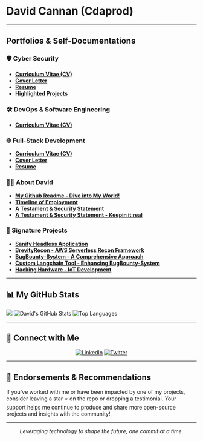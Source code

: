 # David Cannan (Cdaprod)
---

## Portfolios & Self-Documentations

### 🛡 Cyber Security 
- [**Curriculum Vitae (CV)**](/Pentest-Related/Markdown-Versions/CV.md)
- [**Cover Letter**](/resumes/Pentest-Related/Markdown-Versions/coverletter.md)
- [**Resume**](/Pentest-Related/PDF-Versions/Security_Resume.pdf)
- [**Highlighted Projects**](Pentest-Related/Markdown-Versions/projects.md)

### 🛠 DevOps & Software Engineering 
- [**Curriculum Vitae (CV)**](/DevOps-Related/Markdown-Versions/DevOps-CV.md)

### 🌐 Full-Stack Development 
- [**Curriculum Vitae (CV)**](/Developer-Related/Markdown-Versions/CV.md)
- [**Cover Letter**](/Developer-Related/Markdown-Versions/CoverLetter.md)
- [**Resume**](/Developer-Related/Markdown-Versions/Resume-1.md)

### 🙋‍♂️ About David
- [**My Github Readme - Dive into My World!**](https://github.com/Cdaprod)
- [**Timeline of Employment**](/About-Me-Related/Timeline.docx)
- [**A Testament & Security Statement**](/Pentest-Related/Markdown-Versions/SecurityStatement.md)
- [**A Testament & Security Statement - Keepin it real**](/Pentest-Related/Markdown-Versions/SecurityStatement.md)


### 🚀 Signature Projects
- [**Sanity Headless Application**](/Project-Related/Sanity-Blog-Nextjs.md)
- [**BrevityRecon - AWS Serverless Recon Framework**](/Project-Related/AwsBrevityReconProject.md)
- [**BugBounty-System - A Comprehensive Approach**](/Project-Related/BugBounty-System.md)
- [**Custom Langchain Tool - Enhancing BugBounty-System**](/Project-Related/BugBounty-System.md)
- [**Hacking Hardware - IoT Development**](/Project-Related/HardwareSecOps.pdf)

---

## 📊 My GitHub Stats

![](https://metrics.lecoq.io/cdaprod?template=classic&config.timezone=Asia%2FNicosia)
![David's GitHub Stats](https://github-readme-stats.vercel.app/api?username=Cdaprod&show_icons=true&count_private=true&hide_title=true&hide_border=true&theme=radical)
![Top Languages](https://github-readme-stats.vercel.app/api/top-langs/?username=Cdaprod&layout=compact&hide_title=true&hide_border=true&theme=radical)

---

## 🔗 Connect with Me

<p align="center">
  <a href="https://linkedin.com/in/cdasmkt" target="_blank"><img alt="LinkedIn" src="https://img.shields.io/badge/LinkedIn-0077B5?style=for-the-badge&logo=linkedin&logoColor=white"></a>
  <a href="https://twitter.com/cdasmktcda" target="_blank"><img alt="Twitter" src="https://img.shields.io/badge/Twitter-1DA1F2?style=for-the-badge&logo=twitter&logoColor=white"></a>
</p>

---

## 🌟 Endorsements & Recommendations

If you've worked with me or have been impacted by one of my projects, consider leaving a star ⭐ on the repo or dropping a testimonial. Your support helps me continue to produce and share more open-source projects and insights with the community!

---

<p align="center">
  <i>Leveraging technology to shape the future, one commit at a time.</i>
</p>
